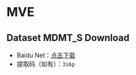 # MVE
## Dataset MDMT_S Download
- Baidu Net：[点击下载](https://pan.baidu.com/s/1syfLUn6Qyvng3aOTVxAz4Q?pwd=3i6p)
- 提取码（如有）：`3i6p`
